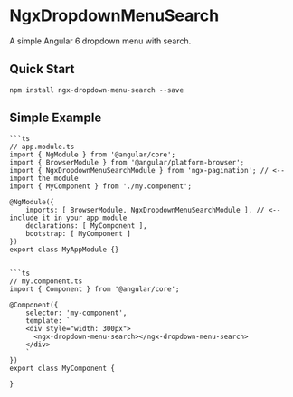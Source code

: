 # NgxDropdownMenuSearch

A simple Angular 6 dropdown menu with search.

## Quick Start

	npm install ngx-dropdown-menu-search --save


## Simple Example

	```ts
	// app.module.ts
	import { NgModule } from '@angular/core';
	import { BrowserModule } from '@angular/platform-browser';
	import { NgxDropdownMenuSearchModule } from 'ngx-pagination'; // <-- import the module
	import { MyComponent } from './my.component';

	@NgModule({
	    imports: [ BrowserModule, NgxDropdownMenuSearchModule ], // <-- include it in your app module
	    declarations: [ MyComponent ],
	    bootstrap: [ MyComponent ]
	})
	export class MyAppModule {}


	```ts
	// my.component.ts
	import { Component } from '@angular/core';

	@Component({
	    selector: 'my-component',
	    template: `
	    <div style="width: 300px">
	      <ngx-dropdown-menu-search></ngx-dropdown-menu-search>
	    </div>	               
	    `
	})
	export class MyComponent {

	}
